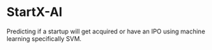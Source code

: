 # StartX-AI
Predicting if a startup will get acquired or have an IPO using machine learning specifically SVM.
